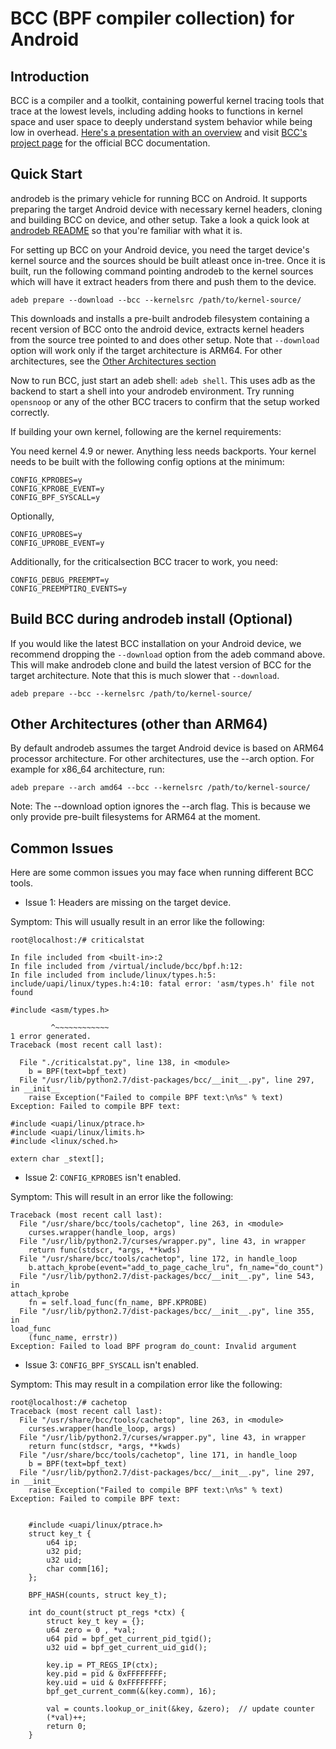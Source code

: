 BCC (BPF compiler collection) for Android
=========================================

Introduction
------------
BCC is a compiler and a toolkit, containing powerful kernel tracing tools that
trace at the lowest levels, including adding hooks to functions in kernel space
and user space to deeply understand system behavior while being low in
overhead. [Here's a presentation with an
overview](http://www.joelfernandes.org/resources/bcc-ospm.pdf) and visit [BCC's
project page](https://github.com/iovisor/bcc) for the official BCC
documentation.

Quick Start
-----------
androdeb is the primary vehicle for running BCC on Android. It supports
preparing the target Android device with necessary kernel headers, cloning and
building BCC on device, and other setup. Take a look a quick look at [androdeb
README](https://github.com/joelagnel/androdeb/blob/master/README.md) so that
you're familiar with what it is.

For setting up BCC on your Android device, you need the target device's kernel
source and the sources should be built atleast once in-tree. Once it is built,
run the following command pointing androdeb to the kernel sources which will
have it extract headers from there and push them to the device.
```
adeb prepare --download --bcc --kernelsrc /path/to/kernel-source/
```
This downloads and installs a pre-built androdeb filesystem containing a recent
version of BCC onto the android device, extracts kernel headers from the source
tree pointed to and does other setup. Note that `--download` option will work
only if the target architecture is ARM64. For other architectures, see the
[Other Architectures
section](https://github.com/joelagnel/androdeb/blob/master/BCC.md#other-architectures-other-than-arm64)

Now to run BCC, just start an adeb shell: `adeb shell`. This uses adb
as the backend to start a shell into your androdeb environment. Try running
`opensnoop` or any of the other BCC tracers to confirm that the setup worked
correctly.

If building your own kernel, following are the kernel requirements:

You need kernel 4.9 or newer. Anything less needs backports. Your kernel needs
to be built with the following config options at the minimum:
```
CONFIG_KPROBES=y
CONFIG_KPROBE_EVENT=y
CONFIG_BPF_SYSCALL=y
```
Optionally,
```
CONFIG_UPROBES=y
CONFIG_UPROBE_EVENT=y
```
Additionally, for the criticalsection BCC tracer to work, you need:
```
CONFIG_DEBUG_PREEMPT=y
CONFIG_PREEMPTIRQ_EVENTS=y
```

Build BCC during androdeb install (Optional)
--------------------------------------------
If you would like the latest BCC installation on your Android device, we
recommend dropping the `--download` option from the adeb command above.
This will make androdeb clone and build the latest version of BCC for the
target architecture. Note that this is much slower that `--download`.
```
adeb prepare --bcc --kernelsrc /path/to/kernel-source/
```

Other Architectures (other than ARM64)
-----------------------
By default androdeb assumes the target Android device is based on ARM64
processor architecture. For other architectures, use the --arch option. For
example for x86_64 architecture, run:
```
adeb prepare --arch amd64 --bcc --kernelsrc /path/to/kernel-source/
```
Note: The --download option ignores the --arch flag. This is because we only
provide pre-built filesystems for ARM64 at the moment.

Common Issues
-------------
Here are some common issues you may face when running different BCC tools.

* Issue 1: Headers are missing on the target device.

Symptom: This will usually result in an error like the following:
```
root@localhost:/# criticalstat

In file included from <built-in>:2
In file included from /virtual/include/bcc/bpf.h:12:
In file included from include/linux/types.h:5:
include/uapi/linux/types.h:4:10: fatal error: 'asm/types.h' file not found

#include <asm/types.h>                                                                                                                                                                   

         ^~~~~~~~~~~~~
1 error generated.
Traceback (most recent call last):

  File "./criticalstat.py", line 138, in <module>
    b = BPF(text=bpf_text)
  File "/usr/lib/python2.7/dist-packages/bcc/__init__.py", line 297, in __init__
    raise Exception("Failed to compile BPF text:\n%s" % text)
Exception: Failed to compile BPF text:
                                                                                                                                                                                         
#include <uapi/linux/ptrace.h>                                                                                                                                                           
#include <uapi/linux/limits.h>                                                                                                                                                           
#include <linux/sched.h>                                                                                                                                                                 

extern char _stext[];
```

* Issue 2: `CONFIG_KPROBES` isn't enabled.

Symptom: This will result in an error like the following:
```
Traceback (most recent call last):
  File "/usr/share/bcc/tools/cachetop", line 263, in <module>
    curses.wrapper(handle_loop, args)
  File "/usr/lib/python2.7/curses/wrapper.py", line 43, in wrapper
    return func(stdscr, *args, **kwds)
  File "/usr/share/bcc/tools/cachetop", line 172, in handle_loop
    b.attach_kprobe(event="add_to_page_cache_lru", fn_name="do_count")
  File "/usr/lib/python2.7/dist-packages/bcc/__init__.py", line 543, in
attach_kprobe
    fn = self.load_func(fn_name, BPF.KPROBE)
  File "/usr/lib/python2.7/dist-packages/bcc/__init__.py", line 355, in
load_func
    (func_name, errstr))
Exception: Failed to load BPF program do_count: Invalid argument
```

* Issue 3: `CONFIG_BPF_SYSCALL` isn't enabled.

Symptom: This may result in a compilation error like the following:
```
root@localhost:/# cachetop
Traceback (most recent call last):
  File "/usr/share/bcc/tools/cachetop", line 263, in <module>
    curses.wrapper(handle_loop, args)
  File "/usr/lib/python2.7/curses/wrapper.py", line 43, in wrapper
    return func(stdscr, *args, **kwds)
  File "/usr/share/bcc/tools/cachetop", line 171, in handle_loop
    b = BPF(text=bpf_text)
  File "/usr/lib/python2.7/dist-packages/bcc/__init__.py", line 297, in __init__
    raise Exception("Failed to compile BPF text:\n%s" % text)
Exception: Failed to compile BPF text:


    #include <uapi/linux/ptrace.h>
    struct key_t {
        u64 ip;
        u32 pid;
        u32 uid;
        char comm[16];
    };

    BPF_HASH(counts, struct key_t);

    int do_count(struct pt_regs *ctx) {
        struct key_t key = {};
        u64 zero = 0 , *val;
        u64 pid = bpf_get_current_pid_tgid();
        u32 uid = bpf_get_current_uid_gid();

        key.ip = PT_REGS_IP(ctx);
        key.pid = pid & 0xFFFFFFFF;
        key.uid = uid & 0xFFFFFFFF;
        bpf_get_current_comm(&(key.comm), 16);

        val = counts.lookup_or_init(&key, &zero);  // update counter
        (*val)++;
        return 0;
    }
```
